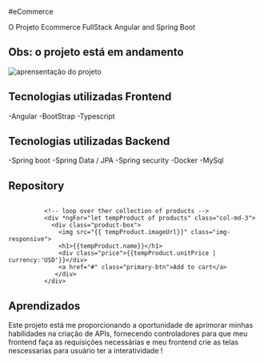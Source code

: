 #eCommerce

O Projeto Ecommerce FullStack Angular and Spring Boot 

## Obs: o projeto está em andamento

 <img src="assets/angular.gif" alt="aprensentação do projeto">


## Tecnologias utilizadas Frontend
-Angular
-BootStrap
-Typescript

## Tecnologias utilizadas Backend
-Spring boot
-Spring Data / JPA
-Spring security
-Docker
-MySql

## Repository
```

          <!-- loop over ther collection of products -->
          <div *ngFor="let tempProduct of products" class="col-md-3">
            <div class="product-box">
              <img src="{{ tempProduct.imageUrl}}" class="img-responsive">
              <h1>{{tempProduct.name}}</h1>
              <div class="price">{{tempProduct.unitPrice | currency:'USD'}}</div>
              <a href="#" class="primary-btn">Add to cart</a>
             </div>
          </div>
```

## Aprendizados
Este projeto está me proporcionando a oportunidade de aprimorar minhas habilidades na criação de APIs, fornecendo controladores para que meu frontend faça as requisições necessárias  e meu frontend  crie  as telas nescessarias para usuário ter a interatividade  !

